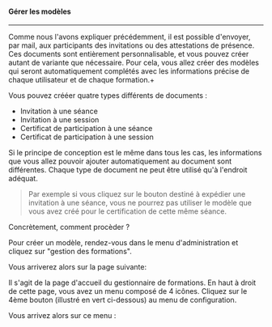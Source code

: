 #### Gérer les modèles
---

Comme nous l'avons expliquer précédemment, il est possible d'envoyer, par mail, aux participants des invitations ou des attestations de présence. Ces documents sont entièrement personnalisable, et vous pouvez créer autant de variante que nécessaire.
Pour cela, vous allez créer des modèles qui seront automatiquement complétés avec les informations précise de chaque utilisateur et de chaque formation.+

Vous pouvez crééer quatre types différents de documents :
* Invitation à une séance
* Invitation à une session
* Certificat de participation à une séance
* Certificat de participation à une session

Si le principe de conception est le même dans tous les cas, les informations que vous allez pouvoir ajouter automatiquement au document sont différentes.
Chaque type de document ne peut être utilisé qu'à l'endroit adéquat.

>Par exemple si vous cliquez sur le bouton destiné à expédier une invitation à une séance, vous ne pourrez pas utiliser le modèle que vous avez créé pour le certification de cette même séance.

Concrètement, comment procèder ?

Pour créer un modèle, rendez-vous dans le menu d'administration et cliquez sur "gestion des formations".

Vous arriverez alors sur la page suivante:


Il s'agit de la page d'accueil du gestionnaire de formations.
En haut à droit de cette page, vous avez un menu composé de 4 icônes. Cliquez sur le 4ème bouton (illustré en vert ci-dessous) au menu de configuration.


Vous arrivez alors sur ce menu :
